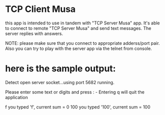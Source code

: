 TCP Client Musa
==========

this app is intended to use in tandem with "TCP Server Musa" app. It's able to connect to remote "TCP Server Musa" and
send text messages. The server replies with answers.

NOTE: please make sure that you connect to appropriate adderss/port pair. Also you can try to play with the server app via the telnet from console.


here is the sample output:
===========
Detect open server socket...using port 5682
running.


Please enter some text  or digits and press <enter>: 
	- Entering q will quit the application

f
you typed 'f', current sum = 0
100
you typed '100', current sum = 100
